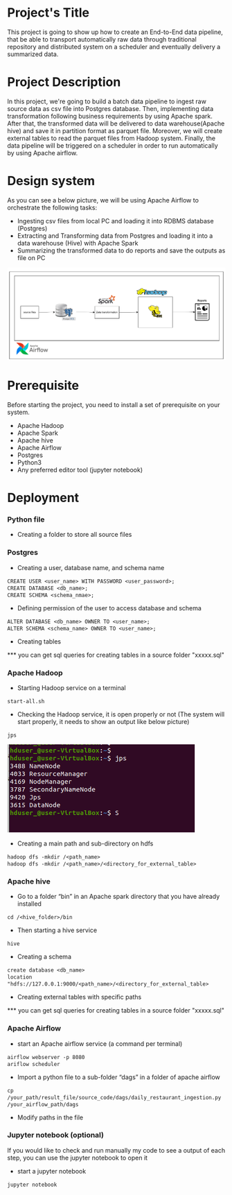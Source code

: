 # Project's Title

This project is going to show up how to create an End-to-End data pipeline, that be able to transport automatically raw data through traditional repository 
and distributed system on a scheduler and eventually delivery a summarized data.

# Project Description

In this project, we're going to build a batch data pipeline to ingest raw source data as csv file into Postgres database. 
Then, implementing data transformation following business requirements by using Apache spark. After that, the transformed 
data will be delivered to data warehouse(Apache hive) and save it in partition format as parquet file. Moreover, we will create 
external tables to read the parquet files from Hadoop system. Finally, the data pipeline will be triggered 
on a scheduler in order to run automatically by using Apache airflow.

# Design system

As you can see a below picture, we will be using Apache Airflow to orchestrate the following tasks:
-	Ingesting csv files from local PC and loading it into RDBMS database (Postgres)
-	Extracting and Transforming data from Postgres and loading it into a data warehouse (Hive) with Apache Spark
-	Summarizing the transformed data to do reports and save the outputs as file on PC

![design](./images/design.png)

# Prerequisite
Before starting the project, you need to install a set of prerequisite on your system.
-	Apache Hadoop
-	Apache Spark
-	Apache hive
-	Apache Airflow
-	Postgres
-	Python3
-	Any preferred editor tool (jupyter notebook)

# Deployment

### Python file
-	Creating a folder to store all source files

### Postgres
-	Creating a user, database name, and schema name 
```
CREATE USER <user_name> WITH PASSWORD <user_password>;
CREATE DATABASE <db_name>;
CREATE SCHEMA <schema_nmae>;
```
-	Defining permission of the user to access database and schema
```
ALTER DATABASE <db_name> OWNER TO <user_name>;
ALTER SCHEMA <schema_name> OWNER TO <user_name>;
``` 
-	Creating tables 

*** you can get sql queries for creating tables in a source folder "xxxxx.sql"


### Apache Hadoop
-	Starting Hadoop service on a terminal 
```
start-all.sh
```
-	Checking the Hadoop service, it is open properly or not (The system will start properly, it needs to show an output like below picture)
```
jps
```
![chk_hdoop](./images/chk_hdoop.png)

-	Creating a main path and sub-directory on hdfs 
```
hadoop dfs -mkdir /<path_name>
hadoop dfs -mkdir /<path_name>/<directory_for_external_table>
```

### Apache hive
-	Go to a folder “bin” in an Apache spark directory that you have already installed
```
cd /<hive_folder>/bin
```
-	Then starting a hive service
```
hive
```
-	Creating a schema 
```
create database <db_name>
location "hdfs://127.0.0.1:9000/<path_name>/<directory_for_external_table>
```
-	Creating external tables with specific paths

*** you can get sql queries for creating tables in a source folder "xxxxx.sql"

### Apache Airflow
-   start an Apache airflow service (a command per terminal) 
```
airflow webserver -p 8080
ariflow scheduler
```
-	Import a python file to a sub-folder “dags” in a folder of apache airflow
```
cp /your_path/result_file/source_code/dags/daily_restaurant_ingestion.py /your_airflow_path/dags
```
-	Modify paths in the file


### Jupyter notebook (optional) 
If you would like to check and run manually my code to see a output of each step, you can use the jupyter notebook to open it
-   start a jupyter notebook
```
jupyter notebook
```

